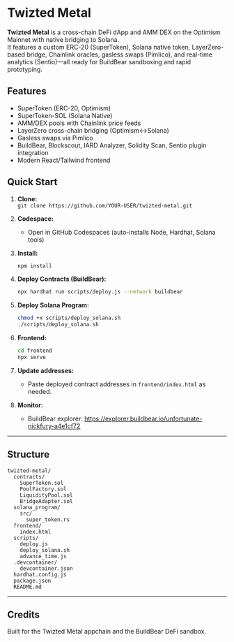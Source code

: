 # Twizted Metal

**Twizted Metal** is a cross-chain DeFi dApp and AMM DEX on the Optimism Mainnet with native bridging to Solana.  
It features a custom ERC-20 (SuperToken), Solana native token, LayerZero-based bridge, Chainlink oracles, gasless swaps (Pimlico), and real-time analytics (Sentio)—all ready for BuildBear sandboxing and rapid prototyping.

## Features
- SuperToken (ERC-20, Optimism)
- SuperToken-SOL (Solana Native)
- AMM/DEX pools with Chainlink price feeds
- LayerZero cross-chain bridging (Optimism↔Solana)
- Gasless swaps via Pimlico
- BuildBear, Blockscout, IARD Analyzer, Solidity Scan, Sentio plugin integration
- Modern React/Tailwind frontend

## Quick Start

1. **Clone:**  
   `git clone https://github.com/YOUR-USER/twizted-metal.git`

2. **Codespace:**  
   - Open in GitHub Codespaces (auto-installs Node, Hardhat, Solana tools)

3. **Install:**  
   ```bash
   npm install
   ```

4. **Deploy Contracts (BuildBear):**  
   ```bash
   npx hardhat run scripts/deploy.js --network buildbear
   ```

5. **Deploy Solana Program:**  
   ```bash
   chmod +x scripts/deploy_solana.sh
   ./scripts/deploy_solana.sh
   ```

6. **Frontend:**  
   ```bash
   cd frontend
   npx serve
   ```

7. **Update addresses:**  
   - Paste deployed contract addresses in `frontend/index.html` as needed.

8. **Monitor:**  
   - BuildBear explorer: https://explorer.buildbear.io/unfortunate-nickfury-a4e1cf72

---

## Structure

```
twizted-metal/
  contracts/
    SuperToken.sol
    PoolFactory.sol
    LiquidityPool.sol
    BridgeAdapter.sol
  solana_program/
    src/
      super_token.rs
  frontend/
    index.html
  scripts/
    deploy.js
    deploy_solana.sh
    advance_time.js
  .devcontainer/
    devcontainer.json
  hardhat.config.js
  package.json
  README.md
```

---

## Credits

Built for the Twizted Metal appchain and the BuildBear DeFi sandbox.
